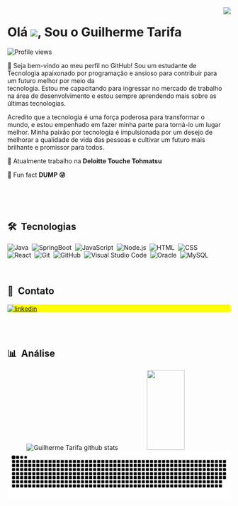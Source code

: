 <img align="right" height="590em" src="https://raw.githubusercontent.com/gist/Guilherme-Tarifa-Vieira/040a3532bedd93ee4e17b2cfec84aead/raw/f8532394703a54c0a32d9eafbce2479aeeea60fe/git-card.svg"/>
<h1 align="left">Olá <img src="https://raw.githubusercontent.com/kaueMarques/kaueMarques/master/hi.gif" height="30px">, Sou o Guilherme Tarifa</h1>
<p align="left"> <img src="https://komarev.com/ghpvc/?username=guilherme-tarifa-vieira&color=yellow" alt="Profile views" /> </p>

🌠 Seja bem-vindo ao meu perfil no GitHub! Sou um estudante de Tecnologia apaixonado por programação e ansioso para contribuir para um futuro melhor por meio da       
   tecnologia. Estou me capacitando para ingressar no mercado de trabalho na área de desenvolvimento e estou sempre aprendendo mais sobre as últimas tecnologias.

   Acredito que a tecnologia é uma força poderosa para transformar o mundo, e estou empenhado em fazer minha parte para torná-lo um lugar melhor. Minha paixão por        tecnologia é impulsionada por um desejo de melhorar a qualidade de vida das pessoas e cultivar um futuro mais brilhante e promissor para todos. 

🔭 Atualmente trabalho na **Deloitte Touche Tohmatsu**

🚀 Fun fact **DUMP 😜**



<br><br><br>

## 🛠 &nbsp;Tecnologias

![Java](https://img.shields.io/badge/-Java-05122A?style=flat&logo=openjdk)&nbsp;
![SpringBoot](https://img.shields.io/badge/-Spring-6DB33F?style=flat&logo=spring&logoColor=white)&nbsp;
![JavaScript](https://img.shields.io/badge/-JavaScript-05122A?style=flat&logo=javascript)&nbsp;
![Node.js](https://img.shields.io/badge/-Node.js-05122A?style=flat&logo=node.js)&nbsp;
![HTML](https://img.shields.io/badge/-HTML-05122A?style=flat&logo=HTML5)&nbsp;
![CSS](https://img.shields.io/badge/-CSS-05122A?style=flat&logo=CSS3&logoColor=1572B6)&nbsp;
![React](https://img.shields.io/badge/-React-05122A?style=flat&logo=react)&nbsp;
![Git](https://img.shields.io/badge/-Git-05122A?style=flat&logo=git)&nbsp;
![GitHub](https://img.shields.io/badge/-GitHub-05122A?style=flat&logo=github)&nbsp;
![Visual Studio Code](https://img.shields.io/badge/-Visual%20Studio%20Code-05122A?style=flat&logo=visual-studio-code&logoColor=007ACC)&nbsp;
![Oracle](https://img.shields.io/badge/-plsql/developer-05122A?style=flat&logo=oracle&logoColor=red)&nbsp;
![MySQL](https://img.shields.io/badge/-MySQL-05122A?style=flat&logo=mysql&logoColor=white)&nbsp;

<br>

##  📱 &nbsp;Contato

<p align="left" style="background:yellow">
<a href="https://www.linkedin.com/in/guilherme-tarifa-342bba244/" target="_blank">
  <img align="center" src="https://img.shields.io/badge/-tarifa-05122A?style=flat&logo=linkedin" alt="linkedin"/>
</a>
</p>

<br><br>

##  📊 &nbsp;Análise

<!-- <div align="center">
  <img height="180em"  src="https://github-readme-stats.vercel.app/api?username=guilherme-tarifa-vieira&show_icons=true&theme=dracula&&count_private=true"/>
  <img height="180em"  src="https://github-readme-stats.vercel.app/api/top-langs/?username=guilherme-tarifa-vieira&layout=compact&langs_count=7&theme=dracula"/>
</div> -->
     
<div align="center">  
<img width="49%" height="180em" src="https://github-readme-stats.vercel.app/api?username=guilherme-tarifa-vieira&show_icons=true&count_private=true&hide_border=true&theme=dracula" alt="Guilherme Tarifa github stats" /> 
<img width="41%" height="180em" src="https://github-readme-stats.vercel.app/api/top-langs/?username=guilherme-tarifa-vieira&layout=compact&hide_border=true4&theme=dracula" />
</div>

<div align="center">
<picture>
<source media="(prefers-color-scheme: dark)" srcset="https://raw.githubusercontent.com/platane/platane/output/github-contribution-grid-snake-dark.svg">
<source media="(prefers-color-scheme: light)" srcset="https://raw.githubusercontent.com/platane/platane/output/github-contribution-grid-snake.svg">
<img alt="github contribution grid snake animation" src="https://raw.githubusercontent.com/platane/platane/output/github-contribution-grid-snake.svg">
</picture>
</div>
